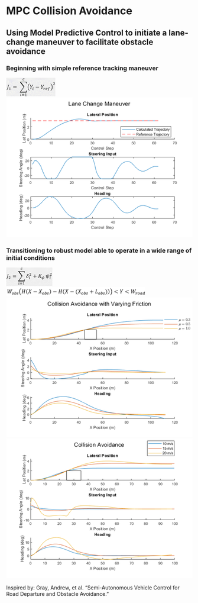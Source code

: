 # MPC Collision Avoidance

## Using Model Predictive Control to initiate a lane-change maneuver to facilitate obstacle avoidance  

### Beginning with simple reference tracking maneuver  
<img src="https://github.com/WhiffleFish/MPC-Collision-Avoidance/blob/master/Images/Equations/J1.png" height="50">  
<img src="https://github.com/WhiffleFish/MPC-Collision-Avoidance/blob/master/Images/LaneChange.png">

### Transitioning to robust model able to operate in a wide range of initial conditions  
<img src="https://github.com/WhiffleFish/MPC-Collision-Avoidance/blob/master/Images/Equations/J2.png" height="50">  
<img src="https://github.com/WhiffleFish/MPC-Collision-Avoidance/blob/master/Images/Equations/IneqConst.png" height="25">  
<img src="https://github.com/WhiffleFish/MPC-Collision-Avoidance/blob/master/Images/frictionPlots.png">
<img src="https://github.com/WhiffleFish/MPC-Collision-Avoidance/blob/master/Images/SpeedPlotsReduced.png">

Inspired by:
Gray, Andrew, et al. “Semi-Autonomous Vehicle Control for Road Departure and Obstacle Avoidance.”
